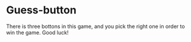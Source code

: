 # Guess-button
There is three bottons in this game, and you pick the right one in order to win the game. Good luck!
